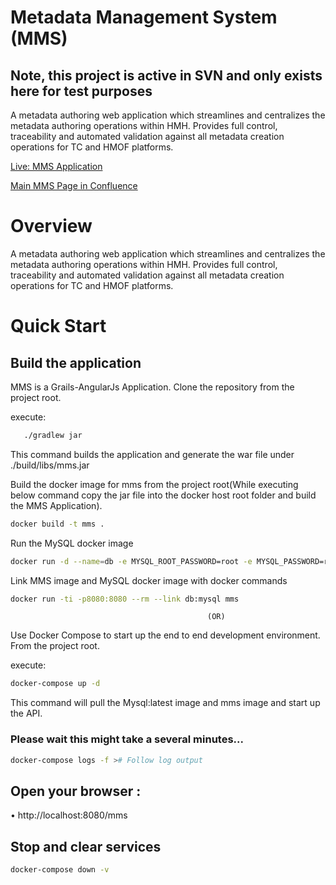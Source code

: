 # Metadata Management System (MMS)
## Note, this project is active in SVN and only exists here for test purposes

A metadata authoring web application which streamlines and centralizes the metadata authoring operations within HMH. Provides full control, traceability and automated validation against all metadata creation operations for TC and HMOF platforms.

[Live: MMS Application](http://dubvdvwf05:8080/mms)

[Main MMS Page in Confluence](https://confluence.hmhco.com/display/tool/Metadata+Management+System)

# Overview

A metadata authoring web application which streamlines and centralizes the metadata authoring operations within HMH. Provides full control, traceability and automated validation against all metadata creation operations for TC and HMOF platforms.

# Quick Start

## Build the application
MMS is a Grails-AngularJs Application. 
Clone the repository from the project root.

execute:
```bash
   ./gradlew jar
 ```
This command builds the application and generate the war file under ./build/libs/mms.jar

Build the docker image for mms from the project root(While executing below command copy the jar file into the docker host root folder and build the MMS Application).

```bash
docker build -t mms .
```
Run the MySQL docker image

```bash
docker run -d --name=db -e MYSQL_ROOT_PASSWORD=root -e MYSQL_PASSWORD=root -e MYSQL_DATABASE=mms -p 3306:3306 mysql
```
Link  MMS image and MySQL docker image with docker commands

```bash
docker run -ti -p8080:8080 --rm --link db:mysql mms
```
                                                (OR)
                                
Use Docker Compose to start up the end to end development environment. From the project root.

execute:

```bash
docker-compose up -d
```

This command will pull the Mysql:latest image and mms image and start up the API.

### Please wait this might take a several minutes...
```bash
docker-compose logs -f ># Follow log output
```
## Open your browser :

•	http://localhost:8080/mms 

## Stop and clear services
```bash
docker-compose down -v
```
